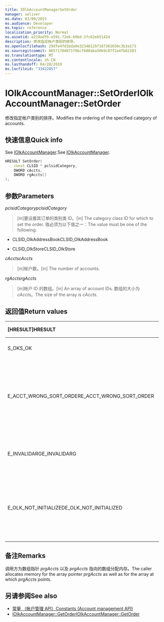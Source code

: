 ```yaml
---
title: IOlkAccountManagerSetOrder
manager: soliver
ms.date: 03/09/2015
ms.audience: Developer
ms.topic: reference
localization_priority: Normal
ms.assetid: e219adf6-e591-72e6-b9bd-2fc62eb5142d
description: 修改指定帐户类别的排序。
ms.openlocfilehash: 29dfe4fd1bda9e323481297167361650c3b3a173
ms.sourcegitcommit: 8657170d071f9bcf680aba50b9c07f2a4fb82283
ms.translationtype: MT
ms.contentlocale: zh-CN
ms.lasthandoff: 04/28/2019
ms.locfileid: "33422857"
---
```

# <a name="iolkaccountmanagersetorder"></a><span data-ttu-id="78f71-103">IOlkAccountManager::SetOrder</span><span class="sxs-lookup"><span data-stu-id="78f71-103">IOlkAccountManager::SetOrder</span></span>

<span data-ttu-id="78f71-104">修改指定帐户类别的排序。</span><span class="sxs-lookup"><span data-stu-id="78f71-104">Modifies the ordering of the specified category of accounts.</span></span>
  
## <a name="quick-info"></a><span data-ttu-id="78f71-105">快速信息</span><span class="sxs-lookup"><span data-stu-id="78f71-105">Quick info</span></span>

<span data-ttu-id="78f71-106">See [IOlkAccountManager](iolkaccountmanager.md).</span><span class="sxs-lookup"><span data-stu-id="78f71-106">See [IOlkAccountManager](iolkaccountmanager.md).</span></span>
  
```cpp
HRESULT SetOrder(
    const CLSID * pclsidCategory,
    DWORD cAccts,
    DWORD rgAccts[]
);

```

## <a name="parameters"></a><span data-ttu-id="78f71-107">参数</span><span class="sxs-lookup"><span data-stu-id="78f71-107">Parameters</span></span>

<span data-ttu-id="78f71-108">_pclsidCategory_</span><span class="sxs-lookup"><span data-stu-id="78f71-108">_pclsidCategory_</span></span>
  
> <span data-ttu-id="78f71-109">[in]要设置其订单的类别类 ID。</span><span class="sxs-lookup"><span data-stu-id="78f71-109">[in] The category class ID for which to set the order.</span></span> <span data-ttu-id="78f71-110">值必须为以下值之一：</span><span class="sxs-lookup"><span data-stu-id="78f71-110">The value must be one of the following:</span></span>
    
   - <span data-ttu-id="78f71-111">CLSID_OlkAddressBook</span><span class="sxs-lookup"><span data-stu-id="78f71-111">CLSID_OlkAddressBook</span></span>
    
   - <span data-ttu-id="78f71-112">CLSID_OlkStore</span><span class="sxs-lookup"><span data-stu-id="78f71-112">CLSID_OlkStore</span></span>
    
<span data-ttu-id="78f71-113">_cAccts_</span><span class="sxs-lookup"><span data-stu-id="78f71-113">_cAccts_</span></span>
  
> <span data-ttu-id="78f71-114">[in]帐户数。</span><span class="sxs-lookup"><span data-stu-id="78f71-114">[in] The number of accounts.</span></span>
    
<span data-ttu-id="78f71-115">_rgAccts_</span><span class="sxs-lookup"><span data-stu-id="78f71-115">_rgAccts_</span></span>
  
> <span data-ttu-id="78f71-116">[in]帐户 ID 的数组。</span><span class="sxs-lookup"><span data-stu-id="78f71-116">[in] An array of account IDs.</span></span> <span data-ttu-id="78f71-117">数组的大小为  _cAccts_。</span><span class="sxs-lookup"><span data-stu-id="78f71-117">The size of the array is  _cAccts_.</span></span>
    
## <a name="return-values"></a><span data-ttu-id="78f71-118">返回值</span><span class="sxs-lookup"><span data-stu-id="78f71-118">Return values</span></span>

|<span data-ttu-id="78f71-119">**[HRESULT]**</span><span class="sxs-lookup"><span data-stu-id="78f71-119">**HRESULT**</span></span>|<span data-ttu-id="78f71-120">**说明**</span><span class="sxs-lookup"><span data-stu-id="78f71-120">**Description**</span></span>|
|:-----|:-----|
|<span data-ttu-id="78f71-121">S_OK</span><span class="sxs-lookup"><span data-stu-id="78f71-121">S_OK</span></span>  <br/> |<span data-ttu-id="78f71-122">调用成功。</span><span class="sxs-lookup"><span data-stu-id="78f71-122">The call succeeded.</span></span>  <br/> |
|<span data-ttu-id="78f71-123">E_ACCT_WRONG_SORT_ORDER</span><span class="sxs-lookup"><span data-stu-id="78f71-123">E_ACCT_WRONG_SORT_ORDER</span></span>  <br/> |<span data-ttu-id="78f71-124">新排序顺序的帐户数与旧排序顺序不同。</span><span class="sxs-lookup"><span data-stu-id="78f71-124">The new sort order has a different number of accounts than the old sort order.</span></span>  <br/> |
|<span data-ttu-id="78f71-125">E_INVALIDARG</span><span class="sxs-lookup"><span data-stu-id="78f71-125">E_INVALIDARG</span></span>  <br/> |<span data-ttu-id="78f71-126">一个或多个参数无效。</span><span class="sxs-lookup"><span data-stu-id="78f71-126">One or more arguments are invalid.</span></span>  <br/> |
|<span data-ttu-id="78f71-127">E_OLK_NOT_INITIALIZED</span><span class="sxs-lookup"><span data-stu-id="78f71-127">E_OLK_NOT_INITIALIZED</span></span>  <br/> |<span data-ttu-id="78f71-128">帐户管理器已初始化，不能使用。</span><span class="sxs-lookup"><span data-stu-id="78f71-128">The account manager has not been initialized for use.</span></span>  <br/> |
   
## <a name="remarks"></a><span data-ttu-id="78f71-129">备注</span><span class="sxs-lookup"><span data-stu-id="78f71-129">Remarks</span></span>

<span data-ttu-id="78f71-130">调用方为数组指针  _prgAccts_ 以及  _prgAccts_ 指向的数组分配内存。</span><span class="sxs-lookup"><span data-stu-id="78f71-130">The caller allocates memory for the array pointer  _prgAccts_ as well as for the array at which  _prgAccts_ points.</span></span> 
  
## <a name="see-also"></a><span data-ttu-id="78f71-131">另请参阅</span><span class="sxs-lookup"><span data-stu-id="78f71-131">See also</span></span>

- [<span data-ttu-id="78f71-132">常量 （帐户管理 API）</span><span class="sxs-lookup"><span data-stu-id="78f71-132">Constants (Account management API)</span></span>](constants-account-management-api.md)  
- [<span data-ttu-id="78f71-133">IOlkAccountManager::GetOrder</span><span class="sxs-lookup"><span data-stu-id="78f71-133">IOlkAccountManager::GetOrder</span></span>](iolkaccountmanager-getorder.md)

